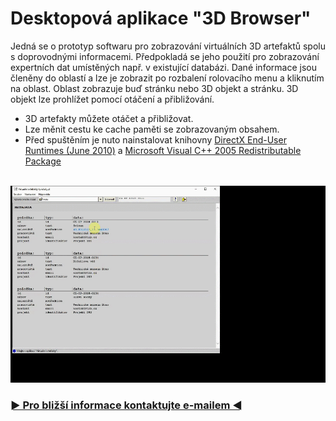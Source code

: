 # Desktopová aplikace "3D Browser"
Jedná se o prototyp softwaru pro zobrazování virtuálních 3D artefaktů spolu s doprovodnými informacemi. Předpokladá se jeho použití pro zobrazování expertních dat umístěných např. v existující databázi. Dané informace jsou členěny do oblastí a lze je zobrazit po rozbalení rolovacího menu a kliknutím na oblast. Oblast zobrazuje buď stránku nebo 3D objekt a stránku. 3D objekt lze prohlížet pomocí otáčení a přibližování.
- 3D artefakty můžete otáčet a přibližovat.
- Lze měnit cestu ke cache paměti se zobrazovaným obsahem.
- Před spuštěním je nuto nainstalovat knihovny <a href="https://www.microsoft.com/en-us/download/details.aspx?id=8109">DirectX End-User Runtimes (June 2010)</a> a <a href="https://www.microsoft.com/en-us/download/details.aspx?id=26347">Microsoft Visual C++ 2005 Redistributable Package</a>
<br>
<img src="./assets/3Dbrowser_2005.gif" alt="Desktopová aplikace 3D Browser"/>
<h3><a href="mailto:vaclav.kolarcik@seznam.cz">► Pro bližší informace kontaktujte e-mailem ◄</a></h3>